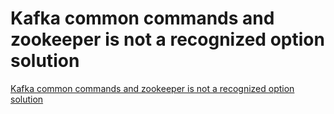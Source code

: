 # Kafka common commands and zookeeper is not a recognized option solution
[Kafka common commands and zookeeper is not a recognized option solution](https://aiwithcloud.com/2022/09/19/kafka_common_commands_and_zookeeper_is_not_a_recognized_option_solution/)